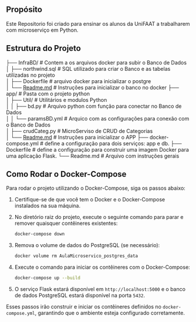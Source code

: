 ## Propósito

Este Repositorio foi criado para ensinar os alunos da UniFAAT a trabalharem com microserviço em Python.

## Estrutura do Projeto

├── InfraBD/ # Contem a os arquivos docker para subir o Banco de Dados<br>
│ ├── northwind.sql # SQL utilizado para criar o Banco e as tabelas utilizadas no projeto<br> 
│ ├── Dockerfile # arquivo docker para inicializar o postgre<br>
│ └── [Readme.md](InfraBD/Readme.md) # Instruções para inicializar o banco no docker
├── app/ # Pasta com o projeto python<br>
│ ├── Util/ # Utilitários e modulos Python<br>
│ │ ├── bd.py # Arquivo python com função para conectar no Banco de Dados<br>
│ │ └── paramsBD.yml # Arquico com as configurações para conexão com o Banco de Dados<br>
│ ├── crudCateg.py # MicroServiso de CRUD de Categorias<br>
│ └── [Readme.md](app/Readme.md) # Instruções para inicializar o APP
├── docker-compose.yml # define a configuração para dois serviços: app e db.
├── Dockerfile # define a configuração para construir uma imagem Docker para uma aplicação Flask.
└── Readme.md # Arquivo com instruções gerais

## Como Rodar o Docker-Compose

Para rodar o projeto utilizando o Docker-Compose, siga os passos abaixo:

1. Certifique-se de que você tem o Docker e o Docker-Compose instalados na sua máquina.

2. No diretório raiz do projeto, execute o seguinte comando para parar e remover quaisquer contêineres existentes:

    ```sh
    docker-compose down
    ```

3. Remova o volume de dados do PostgreSQL (se necessário):

    ```sh
    docker volume rm AulaMicroservico_postgres_data
    ```

4. Execute o comando para iniciar os contêineres com o Docker-Compose:

    ```sh
    docker-compose up --build
    ```

5. O serviço Flask estará disponível em `http://localhost:5000` e o banco de dados PostgreSQL estará disponível na porta `5432`.

Esses passos irão construir e iniciar os contêineres definidos no `docker-compose.yml`, garantindo que o ambiente esteja configurado corretamente.